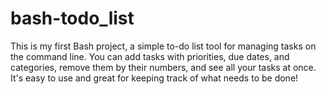 # bash-todo_list
This is my first Bash project, a simple to-do list tool for managing tasks on the command line. You can add tasks with priorities, due dates, and categories, remove them by their numbers, and see all your tasks at once. It's easy to use and great for keeping track of what needs to be done!
